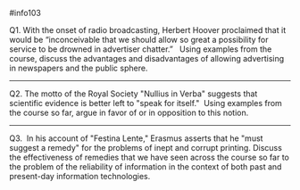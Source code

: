 #info103 

Q1. With the onset of radio broadcasting, Herbert Hoover proclaimed that it would be “inconceivable that we should allow so great a possibility for service to be drowned in advertiser chatter.”   Using examples from the course, discuss the advantages and disadvantages of allowing advertising in newspapers and the public sphere.



---

Q2. The motto of the Royal Society "Nullius in Verba" suggests that scientific evidence is better left to "speak for itself."  Using examples from the course so far, argue in favor of or in opposition to this notion.  



---

Q3.  In his account of "Festina Lente," Erasmus asserts that he "must suggest a remedy" for the problems of inept and corrupt printing. Discuss the effectiveness of remedies that we have seen across the course so far to the problem of the reliability of information in the context of both past and present-day information technologies.